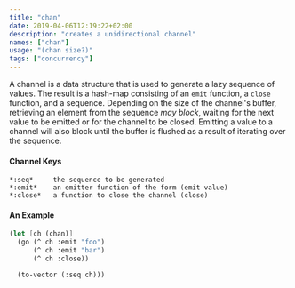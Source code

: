 ```yaml
---
title: "chan"
date: 2019-04-06T12:19:22+02:00
description: "creates a unidirectional channel"
names: ["chan"]
usage: "(chan size?)"
tags: ["concurrency"]
---
```

A channel is a data structure that is used to generate a lazy sequence of values. The result is a hash-map consisting of an `emit` function, a `close` function, and a sequence. Depending on the size of the channel's buffer, retrieving an element from the sequence *may block*, waiting for the next value to be emitted or for the channel to be closed. Emitting a value to a channel will also block until the buffer is flushed as a result of iterating over the sequence.

#### Channel Keys

~~~
*:seq*     the sequence to be generated
*:emit*    an emitter function of the form (emit value)
*:close*   a function to close the channel (close)
~~~

#### An Example

~~~scheme
(let [ch (chan)]
  (go (^ ch :emit "foo")
      (^ ch :emit "bar")
      (^ ch :close))

  (to-vector (:seq ch)))
~~~
